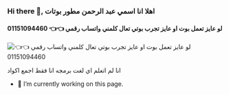 ### Hi there 👋, اهلا انا اسمي عبد الرحمن مطور بوتات 
#### لو عايز تعمل بوت او عايز تجرب بوتي تعال كلمني واتساب رقمي 👈👈 01151094460
![لو عايز تعمل بوت او عايز تجرب بوتي تعال كلمني واتساب رقمي 👈👈 01151094460](https://arturssmirnovs.github.io/github-profile-readme-generator/images/banner.png)

انا لم اتعلم اي لغت برمجه انا فقط اجمع اكواد 

- 🔭 I’m currently working on this page. 




